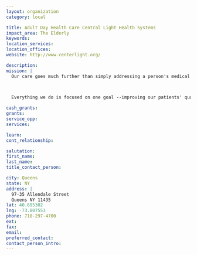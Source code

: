 ```yaml
---
layout: organization
category: local

title: Adult Day Health Care Central Light Health Systems
impact_area: The Elderly
keywords: 
location_services: 
location_offices: 
website: http://www.centerlight.org/

description: 
mission: |
  Our care goes much further than simply addressing a person's medical condition. We believe in taking a holistic approach by focusing on an individuals' emotional, social, psychological and spiritual needs.

  

  Everything we do is focused on one goal --improving our patients' quality of life.

cash_grants: 
grants: 
service_opp: 
services: 

learn: 
cont_relationship: 

salutation: 
first_name: 
last_name: 
title_contact_person: 

city: Queens
state: NY
address: |
  97-35 Allendale Street     
  Queens NY 11435
lat: 40.695302
lng: -73.807553
phone: 718-297-4700
ext: 
fax: 
email: 
preferred_contact: 
contact_person_intro: 
---
```

